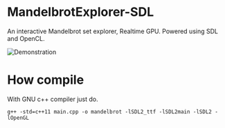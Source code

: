 # MandelbrotExplorer-SDL
An interactive Mandelbrot set explorer, Realtime GPU. 
Powered using SDL and OpenCL.

![Demonstration](https://s7.gifyu.com/images/mandelbrot145bb7b67b63bd9d.gif)


# How compile

With GNU c++ compiler just do.

``` g++ -std=c++11 main.cpp -o mandelbrot -lSDL2_ttf -lSDL2main -lSDL2 -lOpenGL ```
